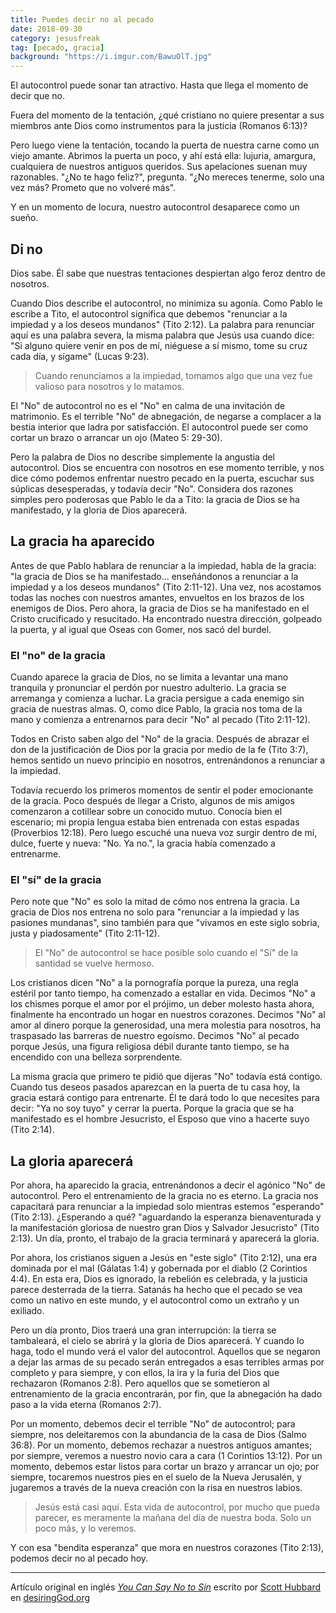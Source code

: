 ```yaml
---
title: Puedes decir no al pecado
date: 2018-09-30
category: jesusfreak
tag: [pecado, gracia]
background: "https://i.imgur.com/BawuOlT.jpg"
---
```


El autocontrol puede sonar tan atractivo. Hasta que llega el momento de decir que no.

Fuera del momento de la tentación, ¿qué cristiano no quiere presentar a sus miembros ante Dios como instrumentos para la justicia (Romanos 6:13)?

Pero luego viene la tentación, tocando la puerta de nuestra carne como un viejo amante. Abrimos la puerta un poco, y ahí está ella: lujuria, amargura, cualquiera de nuestros antiguos queridos. Sus apelaciones suenan muy razonables. "¿No te hago feliz?", pregunta. "¿No mereces tenerme, solo una vez más? Prometo que no volveré más".

Y en un momento de locura, nuestro autocontrol desaparece como un sueño.

## Di no

Dios sabe. Él sabe que nuestras tentaciones despiertan algo feroz dentro de nosotros.

Cuando Dios describe el autocontrol, no minimiza su agonía. Como Pablo le escribe a Tito, el autocontrol significa que debemos "renunciar a la impiedad y a los deseos mundanos" (Tito 2:12). La palabra para renunciar aquí es una palabra severa, la misma palabra que Jesús usa cuando dice: "Si alguno quiere venir en pos de mí, niéguese a sí mismo, tome su cruz cada día, y sígame" (Lucas 9:23).

> Cuando renunciamos a la impiedad, tomamos algo que una vez fue valioso para nosotros y lo matamos.

El "No" de autocontrol no es el "No" en calma de una invitación de matrimonio. Es el terrible "No" de abnegación, de negarse a complacer a la bestia interior que ladra por satisfacción. El autocontrol puede ser como cortar un brazo o arrancar un ojo (Mateo 5: 29-30).

Pero la palabra de Dios no describe simplemente la angustia del autocontrol. Dios se encuentra con nosotros en ese momento terrible, y nos dice cómo podemos enfrentar nuestro pecado en la puerta, escuchar sus súplicas desesperadas, y todavía decir "No". Considera dos razones simples pero poderosas que Pablo le da a Tito: la gracia de Dios se ha manifestado, y la gloria de Dios aparecerá.

## La gracia ha aparecido

Antes de que Pablo hablara de renunciar a la impiedad, habla de la gracia: "la gracia de Dios se ha manifestado... enseñándonos a renunciar a la impiedad y a los deseos mundanos" (Tito 2:11-12). Una vez, nos acostamos todas las noches con nuestros amantes, envueltos en los brazos de los enemigos de Dios. Pero ahora, la gracia de Dios se ha manifestado en el Cristo crucificado y resucitado. Ha encontrado nuestra dirección, golpeado la puerta, y al igual que Oseas con Gomer, nos sacó del burdel.

### El "no" de la gracia

Cuando aparece la gracia de Dios, no se limita a levantar una mano tranquila y pronunciar el perdón por nuestro adulterio. La gracia se arremanga y comienza a luchar. La gracia persigue a cada enemigo sin gracia de nuestras almas. O, como dice Pablo, la gracia nos toma de la mano y comienza a entrenarnos para decir "No" al pecado (Tito 2:11-12).

Todos en Cristo saben algo del "No" de la gracia. Después de abrazar el don de la justificación de Dios por la gracia por medio de la fe (Tito 3:7), hemos sentido un nuevo principio en nosotros, entrenándonos a renunciar a la impiedad.

Todavía recuerdo los primeros momentos de sentir el poder emocionante de la gracia. Poco después de llegar a Cristo, algunos de mis amigos comenzaron a cotillear sobre un conocido mutuo. Conocía bien el escenario; mi propia lengua estaba bien entrenada con estas espadas (Proverbios 12:18). Pero luego escuché una nueva voz surgir dentro de mí, dulce, fuerte y nueva: "No. Ya no.", la gracia había comenzado a entrenarme.

### El "sí" de la gracia

Pero note que "No" es solo la mitad de cómo nos entrena la gracia. La gracia de Dios nos entrena no solo para "renunciar a la impiedad y las pasiones mundanas", sino también para que "vivamos en este siglo sobria, justa y piadosamente" (Tito 2:11-12).

> El "No" de autocontrol se hace posible solo cuando el "Sí" de la santidad se vuelve hermoso.

Los cristianos dicen "No" a la pornografía porque la pureza, una regla estéril por tanto tiempo, ha comenzado a estallar en vida. Decimos "No" a los chismes porque el amor por el prójimo, un deber molesto hasta ahora, finalmente ha encontrado un hogar en nuestros corazones. Decimos "No" al amor al dinero porque la generosidad, una mera molestia para nosotros, ha traspasado las barreras de nuestro egoísmo. Decimos "No" al pecado porque Jesús, una figura religiosa débil durante tanto tiempo, se ha encendido con una belleza sorprendente.

La misma gracia que primero te pidió que dijeras "No" todavía está contigo. Cuando tus deseos pasados ​​aparezcan en la puerta de tu casa hoy, la gracia estará contigo para entrenarte. Él te dará todo lo que necesites para decir: "Ya no soy tuyo" y cerrar la puerta. Porque la gracia que se ha manifestado es el hombre Jesucristo, el Esposo que vino a hacerte suyo (Tito 2:14).

## La gloria aparecerá

Por ahora, ha aparecido la gracia, entrenándonos a decir el agónico "No" de autocontrol. Pero el entrenamiento de la gracia no es eterno. La gracia nos capacitará para renunciar a la impiedad solo mientras estemos "esperando" (Tito 2:13). ¿Esperando a qué? "aguardando la esperanza bienaventurada y la manifestación gloriosa de nuestro gran Dios y Salvador Jesucristo" (Tito 2:13). Un día, pronto, el trabajo de la gracia terminará y aparecerá la gloria.

Por ahora, los cristianos siguen a Jesús en "este siglo" (Tito 2:12), una era dominada por el mal (Gálatas 1:4) y gobernada por el diablo (2 Corintios 4:4). En esta era, Dios es ignorado, la rebelión es celebrada, y la justicia parece desterrada de la tierra. Satanás ha hecho que el pecado se vea como un nativo en este mundo, y el autocontrol como un extraño y un exiliado.

Pero un día pronto, Dios traerá una gran interrupción: la tierra se tambaleará, el cielo se abrirá y la gloria de Dios aparecerá. Y cuando lo haga, todo el mundo verá el valor del autocontrol. Aquellos que se negaron a dejar las armas de su pecado serán entregados a esas terribles armas por completo y para siempre, y con ellos, la ira y la furia del Dios que rechazaron (Romanos 2:8). Pero aquellos que se sometieron al entrenamiento de la gracia encontrarán, por fin, que la abnegación ha dado paso a la vida eterna (Romanos 2:7).

Por un momento, debemos decir el terrible "No" de autocontrol; para siempre, nos deleitaremos con la abundancia de la casa de Dios (Salmo 36:8). Por un momento, debemos rechazar a nuestros antiguos amantes; por siempre, veremos a nuestro novio cara a cara (1 Corintios 13:12). Por un momento, debemos estar listos para cortar un brazo y arrancar un ojo; por siempre, tocaremos nuestros pies en el suelo de la Nueva Jerusalén, y jugaremos a través de la nueva creación con la risa en nuestros labios.

> Jesús está casi aquí. Esta vida de autocontrol, por mucho que pueda parecer, es meramente la mañana del día de nuestra boda. Solo un poco más, y lo veremos.

Y con esa "bendita esperanza" que mora en nuestros corazones (Tito 2:13), podemos decir no al pecado hoy.

---

Artículo original en inglés _[You Can Say No to Sin](https://www.desiringgod.org/articles/you-can-say-no-to-sin)_ escrito por [Scott Hubbard](https://www.desiringgod.org/authors/scott-hubbard) en [desiringGod.org](https://desiringgod.org)
